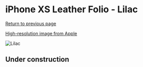 # iPhone XS Leather Folio - Lilac

[Return to previous page](/iphone_x)

[High-resolution image from Apple](https://store.storeimages.cdn-apple.com/8756/as-images.apple.com/is/MVF92?wid=4500&hei=4500&fmt=png)

<div style="width: 500px"><img src="/everyphone/MVF92.png" alt="Lilac"></div>

## Under construction
